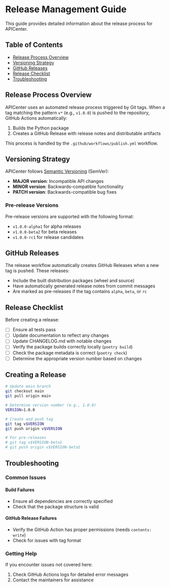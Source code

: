 # Release Management Guide

This guide provides detailed information about the release process for APICenter.

## Table of Contents

- [Release Process Overview](#release-process-overview)
- [Versioning Strategy](#versioning-strategy)
- [GitHub Releases](#github-releases)
- [Release Checklist](#release-checklist)
- [Troubleshooting](#troubleshooting)

## Release Process Overview

APICenter uses an automated release process triggered by Git tags. When a tag matching the pattern `v*` (e.g., `v1.0.0`) is pushed to the repository, GitHub Actions automatically:

1. Builds the Python package
2. Creates a GitHub Release with release notes and distributable artifacts

This process is handled by the `.github/workflows/publish.yml` workflow.

## Versioning Strategy

APICenter follows [Semantic Versioning](https://semver.org/) (SemVer):

- **MAJOR version**: Incompatible API changes
- **MINOR version**: Backwards-compatible functionality
- **PATCH version**: Backwards-compatible bug fixes

### Pre-release Versions

Pre-release versions are supported with the following format:
- `v1.0.0-alpha1` for alpha releases
- `v1.0.0-beta2` for beta releases
- `v1.0.0-rc1` for release candidates

## GitHub Releases

The release workflow automatically creates GitHub Releases when a new tag is pushed. These releases:

- Include the built distribution packages (wheel and source)
- Have automatically generated release notes from commit messages
- Are marked as pre-releases if the tag contains `alpha`, `beta`, or `rc`

## Release Checklist

Before creating a release:

- [ ] Ensure all tests pass
- [ ] Update documentation to reflect any changes
- [ ] Update CHANGELOG.md with notable changes
- [ ] Verify the package builds correctly locally (`poetry build`)
- [ ] Check the package metadata is correct (`poetry check`)
- [ ] Determine the appropriate version number based on changes

## Creating a Release

```bash
# Update main branch
git checkout main
git pull origin main

# Determine version number (e.g., 1.0.0)
VERSION=1.0.0

# Create and push tag
git tag v$VERSION
git push origin v$VERSION

# For pre-releases
# git tag v$VERSION-beta1
# git push origin v$VERSION-beta1
```

## Troubleshooting

### Common Issues

#### Build Failures
- Ensure all dependencies are correctly specified
- Check that the package structure is valid

#### GitHub Release Failures
- Verify the GitHub Action has proper permissions (needs `contents: write`)
- Check for issues with tag format

### Getting Help

If you encounter issues not covered here:
1. Check GitHub Actions logs for detailed error messages
2. Contact the maintainers for assistance 